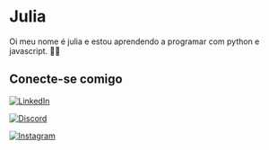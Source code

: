 # Julia
Oi meu nome é julia e estou aprendendo a programar com python e javascript. 👩‍💻
## Conecte-se comigo

[![LinkedIn](https://img.shields.io/badge/LinkedIn-000?style=for-the-badge&logo=linkedin&logoColor=0E76A8)](https://www.linkedin.com/in/julia-frança-48a2b9257/)

[![Discord](https://img.shields.io/badge/Discord-000?style=for-the-badge&logo=discord)](https://discordapp.com/users/julia_gabi)

[![Instagram](https://img.shields.io/badge/Instagram-000?style=for-the-badge&logo=instagram)](https://www.instagram.com/_jugabi_/)




